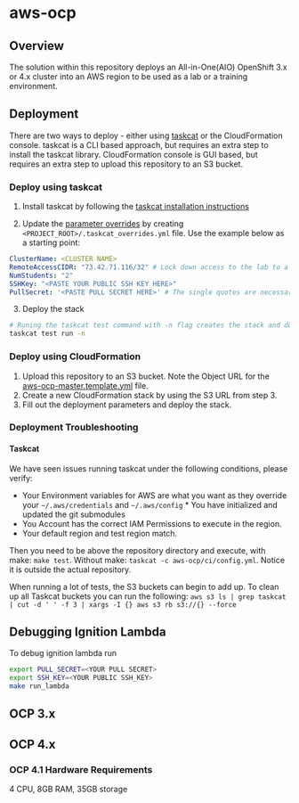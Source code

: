 # aws-ocp

## Overview

The solution within this repository deploys an All-in-One(AIO) OpenShift 3.x or 4.x cluster into an AWS region to be used as a lab or a training environment.

## Deployment

There are two ways to deploy - either using [taskcat](https://github.com/aws-quickstart/taskcat) or the CloudFormation console. taskcat is a CLI based approach, but requires an extra step to install the taskcat library. CloudFormation console is GUI based, but requires an extra step to upload this repository to an S3 bucket.

### Deploy using taskcat

1. Install taskcat by following the [taskcat installation instructions](https://aws-quickstart.github.io/install-taskcat.html)

2. Update the [parameter overrides](https://github.com/aws-quickstart/taskcat#parameter-overrides) by creating `<PROJECT_ROOT>/.taskcat_overrides.yml` file. Use the example below as a starting point:

```yaml
ClusterName: <CLUSTER NAME>
RemoteAccessCIDR: "73.42.71.116/32" # Lock down access to the lab to a specific CIDR, defaults to 0.0.0.0/0
NumStudents: "2"
SSHKey: "<PASTE YOUR PUBLIC SSH KEY HERE>"
PullSecret: '<PASTE PULL SECRET HERE>' # The single quotes are necessary due to pull secret containing doublequotes
```

3. Deploy the stack

```bash
# Runing the taskcat test command with -n flag creates the stack and doesn't destroy it
taskcat test run -n
```

### Deploy using CloudFormation

1. Upload this repository to an S3 bucket. Note the Object URL for the [aws-ocp-master.template.yml](templates/aws-ocp-master.template.yml) file.
2. Create a new CloudFormation stack by using the S3 URL from step 3.
3. Fill out the deployment parameters and deploy the stack.

### Deployment Troubleshooting

#### Taskcat

We have seen issues running taskcat under the following conditions, please verify:

  * Your Environment variables for AWS are what you want as they override your `~/.aws/credentials` and `~/.aws/config` * You have initialized and updated the git submodules
  * You Account has the correct IAM Permissions to execute in the region.
  * Your default region and test region match.

Then you need to be above the repository directory and execute, with make: `make test`. Without make:
`taskcat -c aws-ocp/ci/config.yml`. Notice it is outside the actual repository.

When running a lot of tests, the S3 buckets can begin to add up. To clean up all Taskcat buckets you can run the following:
`aws s3 ls | grep taskcat | cut -d ' ' -f 3 | xargs -I {} aws s3 rb s3://{} --force`

## Debugging Ignition Lambda

To debug ignition lambda run

```bash
export PULL_SECRET=<YOUR PULL SECRET>
export SSH_KEY=<YOUR PUBLIC SSH_KEY>
make run_lambda
```

## OCP 3.x

## OCP 4.x

### OCP 4.1 Hardware Requirements

4 CPU, 8GB RAM, 35GB storage
